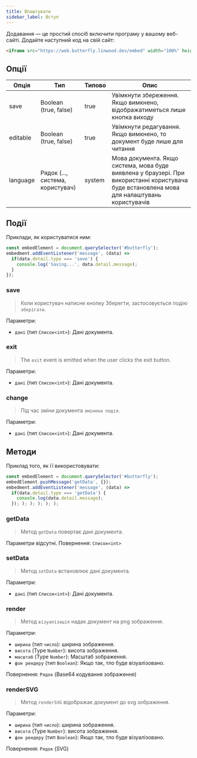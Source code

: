 ```yaml
---
title: Влаштувати
sidebar_label: Вступ
---
```


Додавання — це простий спосіб включити програму у вашому веб-сайті. Додайте наступний код на свій сайт:

```html
<iframe src="https://web.butterfly.linwood.dev/embed" width="100%" height="500px" allowtransparency="true"></iframe>
```

## Опції

| Опція    | Тип                              | Типово | Опис                                                                                                                                         |
| -------- | -------------------------------- | ------ | -------------------------------------------------------------------------------------------------------------------------------------------- |
| save     | Boolean (true, false)            | true   | Увімкнути збереження. Якщо вимкнено, відображатиметься лише кнопка виходу                                                                    |
| editable | Boolean (true, false)            | true   | Увімкнути редагування. Якщо вимкнено, то документ буде лише для читання                                                                      |
| language | Рядок (..., система, користувач) | system | Мова документа. Якщо система, мова буде виявлена у браузері. При використанні користувача буде встановлена мова для налаштувань користувачів |

## Події

Приклади, як користуватися ним:

```javascript
const embedElement = document.querySelector('#butterfly');
embedment.addEventListener('message', (data) =>
  if(data.detail.type === 'save') {
    console.log('Saving...', data.detail.message);
  }
});
```

### save

> Коли користувач натисне кнопку Зберегти, застосовується подію `зберігати`.

Параметри:

* `дані` (тип `Список<int>`): Дані документа.

### exit

> The `exit` event is emitted when the user clicks the exit button.

Параметри:

* `дані` (тип `Список<int>`): Дані документа.

### change

> Під час зміни документа `змінена подія`.

Параметри:

* `дані` (тип `Список<int>`): Дані документа.

## Методи

Приклад того, як її використовувати:

```javascript
const embedElement = document.querySelector('#butterfly');
embedElement.pushMessage('getData', {});
embedment.addEventListener('message', (data) =>
  if(data.detail.type === 'getData') {
    console.log(data.detail.message);
  }); ); ); ); ); );
```

### getData

> Метод `getData` повертає дані документа.

Параметри відсутні. Повернення: `Список<int>`

### setData

> Метод `setData` встановлює дані документа.

Параметри:

* `дані` (тип `Список<int>`): Дані документа.

### render

> Метод `візуалізація` надає документ на png зображення.

Параметри:

* `ширина` (тип `число`): ширина зображення.
* `висота` (Type `Number`): висота зображення.
* `масштаб` (Type `Number`): Масштаб зображення.
* `фон рендеру` (тип `Boolean`): Якщо так, тло буде візуалізовано.

Повернення: `Рядок` (Base64 кодування зображення)

### renderSVG

> Метод `renderSVG` відображає документ до svg зображення.

Параметри:

* `ширина` (тип `число`): ширина зображення.
* `висота` (Type `Number`): висота зображення.
* `фон рендеру` (тип `Boolean`): Якщо так, тло буде візуалізовано.

Повернення: `Рядок` (SVG)
